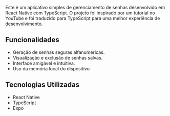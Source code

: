 
Este é um aplicativo simples de gerenciamento de senhas desenvolvido em React Native com TypeScript. O projeto foi inspirado por um tutorial no YouTube e foi traduzido para TypeScript para uma melhor experiência de desenvolvimento.

## Funcionalidades

- Geração de senhas seguras alfanumericas.
- Visualização e exclusão de senhas salvas.
- Interface amigável e intuitiva.
- Uso da memória local do dispositivo

## Tecnologias Utilizadas

- React Native
- TypeScript
- Expo


